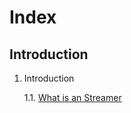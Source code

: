 # Index

## Introduction

1. Introduction

    1.1. [What is an Streamer](01-introduction/01-streamer.md)

